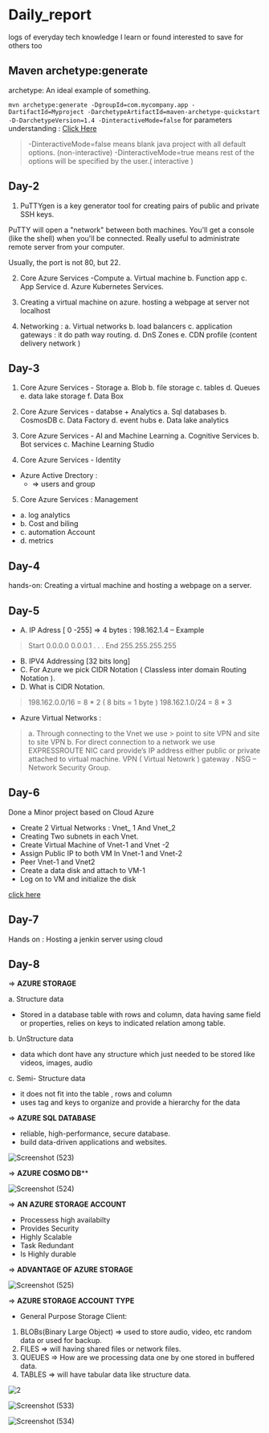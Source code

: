 # Daily_report
logs of everyday tech knowledge I learn or found interested to save for others too

## Maven archetype:generate

archetype: An ideal example of something.

`mvn archetype:generate -DgroupId=com.mycompany.app -DartifactId=Myproject -DarchetypeArtifactId=maven-archetype-quickstart -D-DarchetypeVersion=1.4 -DinteractiveMode=false`
for parameters understanding : [Click Here](https://maven.apache.org/archetype/maven-archetype-plugin/generate-mojo.html)

> -DinteractiveMode=false means  blank java project with all default options. (non-interactive)
> -DinteractiveMode=true means rest of the options will be specified by the user.( interactive )

## Day-2

1. PuTTYgen is a key generator tool for creating pairs of public and private SSH keys.


PuTTY will open a "network" between both machines. You'll get a console (like the shell) when you'll be connected. Really useful to administrate remote server from your computer.

Usually, the port is not 80, but 22.

2. Core Azure Services -Compute 
  a. Virtual machine
  b. Function app
  c. App Service
  d. Azure Kubernetes Services. 
  
 3. Creating a virtual machine on azure.
 hosting a webpage at server not localhost
 4. Networking :
  a. Virtual networks 
  b. load balancers
  c. application gateways : it do path way routing.
  d. DnS Zones
  e. CDN profile (content delivery network )
  
  
  ## Day-3
1. Core Azure Services - Storage
    a. Blob
    b. file storage
    c. tables
    d. Queues
    e. data lake storage
    f. Data Box
    
2. Core Azure Services - databse + Analytics 
  a. Sql databases
  b. CosmosDB
  c. Data Factory
  d. event hubs
  e. Data lake analytics
 
3. Core Azure Services - AI and Machine Learning
  a. Cognitive Services 
  b. Bot services
  c. Machine Learning Studio
  
    
4. Core Azure Services - Identity

  * Azure Active Drectory :
    *   => users and group

5. Core Azure Services : Management

  * a. log analytics
  * b. Cost and biling
  * c. automation  Account  
  * d. metrics


## Day-4
hands-on: Creating a virtual machine and hosting a webpage on a server.

## Day-5


* A.	IP Adress [ 0 -255] =>  4 bytes : 198.162.1.4 – Example
>  Start      0.0.0.0
> 0.0.0.1
> .
> .
> . 
> End	255.255.255.255
* B.	IPV4 Addressing [32 bits long]
* C.	For Azure we  pick CIDR Notation ( Classless inter domain Routing Notation ).
* D.	What is CIDR Notation.
 > 198.162.0.0/16 = 8 * 2 ( 8 bits = 1 byte )
 > 198.162.1.0/24 = 8 * 3

* Azure Virtual Networks :
> a.	Through connecting to the Vnet we use  > point to site VPN and site to site VPN 
> b.	For direct connection to a network we use EXPRESSROUTE
> NIC card provide’s IP address either public or private attached to virtual machine.
> VPN ( Virtual Netowrk ) gateway .
> NSG – Network Security Group.


## Day-6
Done a Minor project based on Cloud Azure

* Create 2 Virtual Networks :  Vnet_ 1   And   Vnet_2 
* Creating Two subnets in each Vnet.
* Create Virtual Machine of Vnet-1 and Vnet -2
* Assign Public IP to both VM In Vnet-1 and Vnet-2
* Peer  Vnet-1 and Vnet2
* Create a data disk and attach to VM-1
* Log on to VM and initialize the disk 

[click here](https://github.com/kushagra67414/Daily_report/blob/main/Minor_Project_Kushagra_Bansal.docx)

## Day-7
Hands on : Hosting a jenkin server using cloud

## Day-8

=> **AZURE STORAGE**

a. Structure data
  * Stored in a database table with rows and column, data having same field or properties, relies on keys to indicated relation among table.
  
b. UnStructure data
  * data which dont have any structure which just needed to be stored like videos, images, audio
  
c. Semi- Structure data
  * it does not fit into the table , rows and column
  * uses tag and keys to organize and provide a hierarchy for the data 

=> **AZURE SQL DATABASE**

* reliable, high-performance, secure database.
* build data-driven applications and websites.

![Screenshot (523)](https://user-images.githubusercontent.com/46487696/98438774-715d4d00-2112-11eb-9c5a-9809e1ed1cc9.png)

=> **AZURE COSMO DB****

![Screenshot (524)](https://user-images.githubusercontent.com/46487696/98438779-7c17e200-2112-11eb-939e-b28adb75c06b.png)


=> **AN AZURE STORAGE ACCOUNT**

* Processess high availabilty
* Provides Security
* Highly Scalable
* Task Redundant
* Is Highly durable

=> **ADVANTAGE OF AZURE STORAGE**

![Screenshot (525)](https://user-images.githubusercontent.com/46487696/98438783-8508b380-2112-11eb-87e3-3c80bdaa0bf1.png)


=> **AZURE STORAGE ACCOUNT TYPE**

* General Purpose Storage Client:

1. BLOBs(Binary Large Object) => used to store audio, video, etc random data or used for backup.
2. FILES => will having shared files or network  files.
3. QUEUES => How are we processing data one by one stored in buffered data.
4. TABLES => will have tabular data like structure data.

![2](https://user-images.githubusercontent.com/46487696/98439150-d9616280-2115-11eb-8d8a-5544d62b3ce1.png)

![Screenshot (533)](https://user-images.githubusercontent.com/46487696/98439202-42e17100-2116-11eb-83a9-f9969c2ca518.png)

![Screenshot (534)](https://user-images.githubusercontent.com/46487696/98439207-4aa11580-2116-11eb-8aaa-f9a418d169cc.png)


